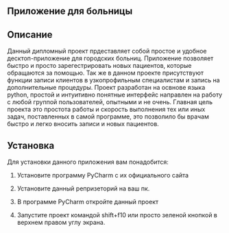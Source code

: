 ## Приложение для больницы


## Описание
	  

Данный дипломный проект прдеставляет собой простое и удобное десктоп-приложение для городских больниц. Приложение позволяет быстро и просто зарегестрировать новых пациентов, которые обращаются за помощью. Так же в данном проекте присутствуют функции записи клиентов в узкопрофильным специалистам и запись на дополнительные процедуры. Проект разработан на освнове языка  python, простой и интуитивно понятные интерфейс направлен на работу с любой группой пользователей, опытными и не очень. Главная цель проекта это простота работы и скорость выполнения тех или иных задач, поставленных  в самой программе, это позволило бы врачам быстро и легко вносить записи и новых пациентов. 

## Установка

Для установки данного приложения вам понадобится:

1. Установите программу PyCharm с их официального сайта

2. Установите данный репризеторий на ваш пк.

3. В программе PyCharm откройте данный проект

4. Запустите проект командой shift+f10 или просто зеленой кнопкой в верхнем правом углу экрана.
